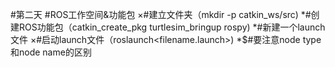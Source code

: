 #第二天
#ROS工作空间&功能包
×#建立文件夹（mkdir -p catkin_ws/src)
*#创建ROS功能包（catkin_create_pkg turtlesim_bringup rospy)
*#新建一个launch文件
×#启动launch文件（roslaunch<pakage name><filename.launch>)
*$#要注意node type和node name的区别
